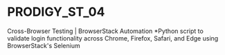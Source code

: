 # PRODIGY_ST_04
Cross-Browser Testing | BrowserStack Automation *Python script to validate login functionality across Chrome, Firefox, Safari, and Edge using BrowserStack's Selenium

